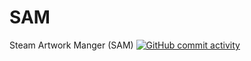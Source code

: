 # SAM
Steam Artwork Manger (SAM)
[![GitHub commit activity](https://img.shields.io/github/commit-activity/w/SteamGridDB/steam-rom-manager?logo=github&label=commits)](https://github.com/DavidOfficialol/SAM/commit/main)
